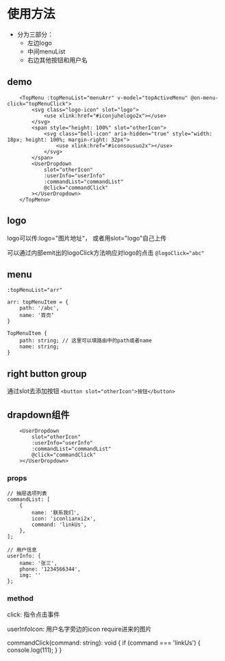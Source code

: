 # 使用方法

+ 分为三部分：
    + 左边logo
    + 中间menuList
    + 右边其他按钮和用户名

## demo
```
    <TopMenu :topMenuList="menuArr" v-model="topActiveMenu" @on-menu-click="topMenuClick">
        <svg class="logo-icon" slot="logo">
            <use xlink:href="#iconjuhelogo2x"></use>
        </svg>
        <span style="height: 100%" slot="otherIcon">
            <svg class="bell-icon" aria-hidden="true" style="width: 18px; height: 100%; margin-right: 32px">
                <use xlink:href="#iconsousuo2x"></use>
            </svg>
        </span>
        <UserDropdown
            slot="otherIcon"
            :userInfo="userInfo"
            :commandList="commandList"
            @click="commandClick"
        ></UserDropdown>
    </TopMenu>
```
## logo
logo可以传:logo="图片地址"， 或者用slot="logo"自己上传

可以通过内部emit出的logoClick方法响应对logo的点击
`@logoClick="abc"`

## menu
```
:topMenuList="arr"

arr: topMenuItem = {
    path: '/abc',
    name: '首页‘
}

TopMenuItem {
    path: string; // 这里可以填路由中的path或者name
    name: string;
}
```


## right button group

通过slot去添加按钮
`<button slot="otherIcon">按钮</button>`

## drapdown组件
```
    <UserDropdown
        slot="otherIcon"
        :userInfo="userInfo"
        :commandList="commandList"
        @click="commandClick"
    ></UserDropdown>
```

### props
    // 抽屉选项列表
    commandList: [
        {
            name: '联系我们',
            icon: 'iconlianxi2x',
            command: 'linkUs',
        },
    ];

    // 用户信息
    userInfo: {
        name: '张三',
        phone: '1234566344',
        img: ''
    };

### method
click: 指令点击事件

userInfoIcon: 用户名字旁边的icon require进来的图片

commandClick(command: string): void {
    if (command === 'linkUs') {
        console.log(111);
    }
}
